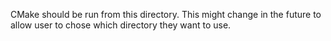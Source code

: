 CMake should be run from this directory. This might change in the future to
allow user to chose which directory they want to use.

